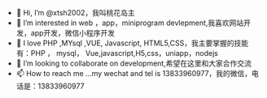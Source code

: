 - 👋 Hi, I’m @xtsh2002，我叫桃花岛主
- 👀 I’m interested in web ，app，miniprogram  devlepment,我喜欢网站开发，app开发，微信小程序开发
- 🌱 I love PHP ,MYsql ,VUE, Javascript, HTML5,CSS，我主要掌握的技能有：PHP ， mysql， Vue,javascript,H5,css，uniapp，nodejs
- 💞️ I’m looking to collaborate on development,希望在这里和大家合作交流
- 📫 How to reach me ...my wechat and tel is 13833960977，我的微信，电话是：13833960977



<!---
xtsh2002/xtsh2002 is a ✨ special ✨ repository because its `README.md` (this file) appears on your GitHub profile.
You can click the Preview link to take a look at your changes.


--->
